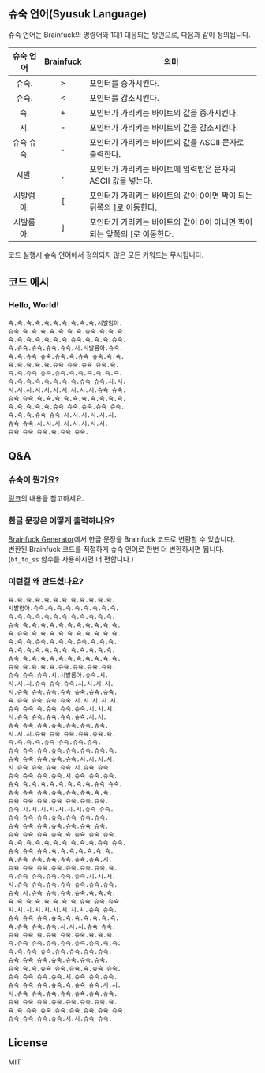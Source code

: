 슈숙 언어(Syusuk Language)
----

슈숙 언어는 Brainfuck의 명령어와 1대1 대응되는 방언으로, 다음과 같이 정의됩니다.

|슈숙 언어|Brainfuck|의미|
|:-:|:-:|-|
|슈숙.|>|포인터를 증가시킨다.|
|슈슉.|<|포인터를 감소시킨다.|
|슉.|+|포인터가 가리키는 바이트의 값을 증가시킨다.|
|시.|-|포인터가 가리키는 바이트의 값을 감소시킨다.|
|슈슉 슈숙.|.|포인터가 가리키는 바이트의 값을 ASCII 문자로 출력한다.|
|시발.|,|포인터가 가리키는 바이트에 입력받은 문자의 ASCII 값을 넣는다.|
|시발럼아.|[|포인터가 가리키는 바이트의 값이 0이면 짝이 되는 뒤쪽의 ]로 이동한다.|
|시발롬아.|]|포인터가 가리키는 바이트의 값이 0이 아니면 짝이 되는 앞쪽의 [로 이동한다.|

코드 실행시 슈숙 언어에서 정의되지 않은 모든 키워드는 무시됩니다.

## 코드 예시

### Hello, World!

```
슉.슉.슉.슉.슉.슉.슉.슉.슉.슉.시발럼아.
슈숙.슉.슉.슉.슉.슉.슉.슉.슈숙.슉.슉.슉.
슉.슉.슉.슉.슉.슉.슉.슈숙.슉.슉.슉.슈숙.
슉.슈슉.슈슉.슈슉.슈슉.시.시발롬아.슈숙.
슉.슉.슈슉 슈숙.슈숙.슉.슈슉 슈숙.슉.슉.
슉.슉.슉.슉.슉.슈슉 슈숙.슈슉 슈숙.슉.
슉.슉.슈슉 슈숙.슈숙.슉.슉.슉.슉.슉.슉.
슉.슉.슉.슉.슉.슉.슉.슉.슈슉 슈숙.시.시.
시.시.시.시.시.시.시.시.시.시.슈슉 슈숙.
슈슉.슈슉.슉.슉.슉.슉.슉.슉.슉.슉.슉.슉.
슉.슉.슉.슉.슉.슈슉 슈숙.슈숙.슈슉 슈숙.
슉.슉.슉.슈슉 슈숙.시.시.시.시.시.시.
슈슉 슈숙.시.시.시.시.시.시.시.시.
슈슉 슈숙.슈숙.슉.슈슉 슈숙.
```

## Q&A

### 슈숙이 뭔가요?

[링크](https://twitter.com/hw_0615/status/1365469861367799808)의 내용을 참고하세요.

### 한글 문장은 어떻게 출력하나요?

[Brainfuck Generator](https://tnu.me/brainfuck/generator)에서 한글 문장을 Brainfuck 코드로 변환할 수 있습니다.  
변환된 Brainfuck 코드를 적절하게 슈숙 언어로 한번 더 변환하시면 됩니다.  
(`bf_to_ss` 함수를 사용하시면 더 편합니다.)

### 이런걸 왜 만드셨나요?

```
슉.슉.슉.슉.슉.슉.슉.슉.슉.슉.슉.슉.
시발럼아.슈숙.슉.슉.슉.슉.슉.슉.슉.슉.
슉.슉.슉.슉.슉.슉.슉.슉.슉.슉.슉.슉.
슈숙.슉.슉.슉.슉.슉.슉.슉.슉.슉.슉.슉.
슉.슈숙.슉.슉.슉.슉.슉.슉.슉.슉.슉.슉.
슉.슉.슉.슈숙.슉.슉.슉.슈숙.슉.슉.슉.
슉.슉.슉.슉.슉.슉.슉.슉.슉.슉.슉.슉.
슈숙.슉.슉.슉.슉.슉.슉.슉.슉.슉.슉.슉.
슈숙.슉.슉.슉.슉.슈슉.슈슉.슈슉.슈슉.
슈슉.슈슉.슈슉.시.시발롬아.슈숙.시.
시.시.시.슈슉 슈숙.슈숙.시.시.시.시.
시.슈슉 슈숙.슈숙.슈슉 슈숙.슈슉.슈슉.
슉.슈슉 슈숙.슈숙.슈숙.시.시.시.시.시.
슈슉 슈숙.슉.슈슉 슈숙.슈숙.시.시.시.
시.슈슉 슈숙.슈슉.슈슉.슈슉.시.시.
슈슉 슈숙.슈숙.슈숙.슈숙.슈숙.슈숙.
시.시.시.슈슉 슈숙.슈슉.슈슉.슈슉.슉.
슉.슉.슉.슉.슈슉 슈숙.슈슉.슈슉.
슈슉 슈숙.슈숙.슈숙.슈숙.슈숙.슈숙.슉.
슈슉 슈숙.슈슉.슈슉.슈슉.시.시.시.시.
시.슈슉 슈숙.슈슉.슈슉.시.슈슉 슈숙.
슈숙.슈숙.슈숙.슈숙.시.슈슉 슈숙.슈슉.
슈슉.슉.슉.슉.슉.슉.슉.슉.슉.슈슉 슈숙.
슈숙.슈슉 슈숙.슈슉.슈슉.슈슉.슉.슉.
슈슉 슈숙.슈숙.슈슉 슈숙.슈숙.슈숙.
슈숙.시.시.시.시.시.시.시.슈슉 슈숙.
슈슉.슈슉.슈슉.슈슉.슈슉 슈숙.슈숙.
슈슉 슈숙.슈숙.슈숙.슈숙.슈슉 슈숙.
슈슉.슈슉.슈슉.슈슉.슉.슈슉 슈숙.슈숙.
슉.슉.슉.슉.슉.슉.슉.슉.슉.슉.슈슉 슈숙.
슈숙.슈숙.슈숙.슉.슉.슉.슉.슉.슉.슉.
슉.슈슉 슈숙.슈슉.슈슉.슈슉.슈슉.시.
슈슉 슈숙.슈숙.슈숙.슈숙.슈숙.슈숙.슉.
슉.슈슉 슈숙.슈슉.슈슉.슈슉.시.시.시.
시.슈슉 슈숙.슈숙.슈슉 슈숙.슈슉.슈슉.
슈슉.시.슈슉 슈숙.슈숙.슈숙.슉.슉.슉.
슉.슉.슉.슉.슉.슉.슉.슉.슈슉 슈숙.슈슉.
시.시.시.시.시.시.시.시.시.슈슉 슈숙.
슈슉.슈슉 슈숙.슈숙.슉.슉.슉.슉.슉.슉.
슉.슈슉 슈숙.슈숙.시.시.시.슈슉 슈숙.
슈슉.슈슉.슉.슈슉 슈숙.슈숙.슉.슉.슉.
슉.슈슉 슈숙.슈숙.슈숙.슈숙.슈숙.슉.슉.
슉.슉.슈슉 슈숙.슈슉.슈슉.슈슉.슈슉.
슈슉.슈슉 슈숙.슈숙.슈숙.슈숙.슈숙.
슈숙.슉.슉.슈슉 슈숙.슈슉.슉.슈슉 슈숙.
슈슉.슈슉.슈슉.슈슉.시.슈슉 슈숙.슈숙.
슈숙.슈숙.슈숙.슈숙.슉.슈슉 슈숙.시.시.
시.슈슉 슈숙.슈슉.슈슉.슈슉.슈슉.슈슉.
슈슉 슈숙.슈숙.슈숙.슈숙.슈숙.슈숙.슉.
슉.슉.슈슉 슈숙.슈슉.슈슉.슈슉.슈슉 슈숙.
슈숙.슈숙.슈숙.슈숙.시.시.슈슉 슈숙.
```

## License

MIT
